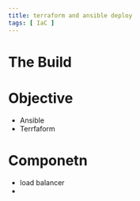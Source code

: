 ```yaml
---
title: terraform and ansible deploy
tags: [ IaC ]
---
```


# The Build 

# Objective 

* Ansible
* Terrfaform


# Componetn

* load balancer
* 
